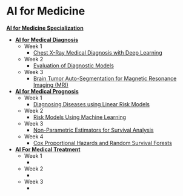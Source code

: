 # AI for Medicine

**[AI for Medicine Specialization](https://www.coursera.org/specializations/ai-for-medicine?)**
+ **[AI for Medical Diagnosis](https://www.coursera.org/learn/ai-for-medical-diagnosis)**
  + Week 1
    + [Chest X-Ray Medical Diagnosis with Deep Learning](https://github.com/ChanchalKumarMaji/AI-for-Medicine-Specialization-deeplearning.ai/blob/master/AI%20for%20Medical%20Diagnosis/Week%201/C1M1_Assignment.ipynb)
  + Week 2
    + [Evaluation of Diagnostic Models](https://github.com/ChanchalKumarMaji/AI-for-Medicine-Specialization-deeplearning.ai/blob/master/AI%20for%20Medical%20Diagnosis/Week%202/C1M2_Assignment.ipynb)
  + Week 3
    + [Brain Tumor Auto-Segmentation for Magnetic Resonance Imaging (MRI)](https://github.com/ChanchalKumarMaji/AI-for-Medicine-Specialization-deeplearning.ai/blob/master/AI%20for%20Medical%20Diagnosis/Week%203/C1M3_Assignment.ipynb)
+ **[AI for Medical Prognosis](https://www.coursera.org/learn/ai-for-medical-prognosis)**
  + Week 1
    + [Diagnosing Diseases using Linear Risk Models](https://github.com/ChanchalKumarMaji/AI-for-Medicine-Specialization-deeplearning.ai/blob/master/AI%20for%20Medical%20Prognosis/Week%201/C2M1_Assignment.ipynb)
  + Week 2
    + [Risk Models Using Machine Learning](https://github.com/ChanchalKumarMaji/AI-for-Medicine-Specialization-deeplearning.ai/blob/master/AI%20for%20Medical%20Prognosis/Week%202/C2M2_Assignment.ipynb)
  + Week 3
    + [Non-Parametric Estimators for Survival Analysis](https://github.com/ChanchalKumarMaji/AI-for-Medicine-Specialization-deeplearning.ai/blob/master/AI%20for%20Medical%20Prognosis/Week%203/C2M3_Assignment.ipynb)
  + Week 4
    + [Cox Proportional Hazards and Random Survival Forests](https://github.com/ChanchalKumarMaji/AI-for-Medicine-Specialization-deeplearning.ai/blob/master/AI%20for%20Medical%20Prognosis/Week%204/C2M4_Assignment.ipynb)
+ **[AI For Medical Treatment](https://www.coursera.org/learn/ai-for-medical-treatment)**
  + Week 1
    + []()
  + Week 2
    + []()
  + Week 3
    + []()


